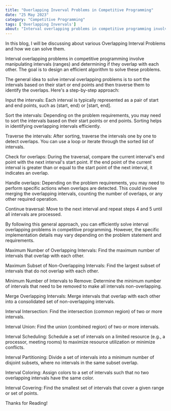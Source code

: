 ```yaml
---
title: "Overlapping Inverval Problems in Competitive Programming"
date: "25 May 2023"
category: "Competitive Programming"
tags: ['Overlapping Invervals']
about: "Interval overlapping problems in competitive programming involve manipulating intervals (ranges) and determining if they overlap with each other. The goal is to design an efficient algorithm to solve these problems.The general idea to solve interval overlapping problems is to sort the intervals based on their start or end points and then traverse them to identify the overlaps."
---
```

<!-- LATEX -->

In this blog, I will be discussing about various Overlapping Interval Problems and how we can solve them.

Interval overlapping problems in competitive programming involve manipulating intervals (ranges) and determining if they overlap with each other. The goal is to design an efficient algorithm to solve these problems.

The general idea to solve interval overlapping problems is to sort the intervals based on their start or end points and then traverse them to identify the overlaps. Here's a step-by-step approach:

Input the intervals: Each interval is typically represented as a pair of start and end points, such as (start, end) or [start, end].

Sort the intervals: Depending on the problem requirements, you may need to sort the intervals based on their start points or end points. Sorting helps in identifying overlapping intervals efficiently.

Traverse the intervals: After sorting, traverse the intervals one by one to detect overlaps. You can use a loop or iterate through the sorted list of intervals.

Check for overlaps: During the traversal, compare the current interval's end point with the next interval's start point. If the end point of the current interval is greater than or equal to the start point of the next interval, it indicates an overlap.

Handle overlaps: Depending on the problem requirements, you may need to perform specific actions when overlaps are detected. This could involve merging the overlapping intervals, counting the number of overlaps, or any other required operation.

Continue traversal: Move to the next interval and repeat steps 4 and 5 until all intervals are processed.

By following this general approach, you can efficiently solve interval overlapping problems in competitive programming. However, the specific implementation details may vary depending on the problem statement and requirements.

Maximum Number of Overlapping Intervals: Find the maximum number of intervals that overlap with each other.

Maximum Subset of Non-Overlapping Intervals: Find the largest subset of intervals that do not overlap with each other.

Minimum Number of Intervals to Remove: Determine the minimum number of intervals that need to be removed to make all intervals non-overlapping.

Merge Overlapping Intervals: Merge intervals that overlap with each other into a consolidated set of non-overlapping intervals.

Interval Intersection: Find the intersection (common region) of two or more intervals.

Interval Union: Find the union (combined region) of two or more intervals.

Interval Scheduling: Schedule a set of intervals on a limited resource (e.g., a processor, meeting rooms) to maximize resource utilization or minimize conflicts.

Interval Partitioning: Divide a set of intervals into a minimum number of disjoint subsets, where no intervals in the same subset overlap.

Interval Coloring: Assign colors to a set of intervals such that no two overlapping intervals have the same color.

Interval Covering: Find the smallest set of intervals that cover a given range or set of points.

<footer class="my-5">
Thanks for Reading!
</footer>

